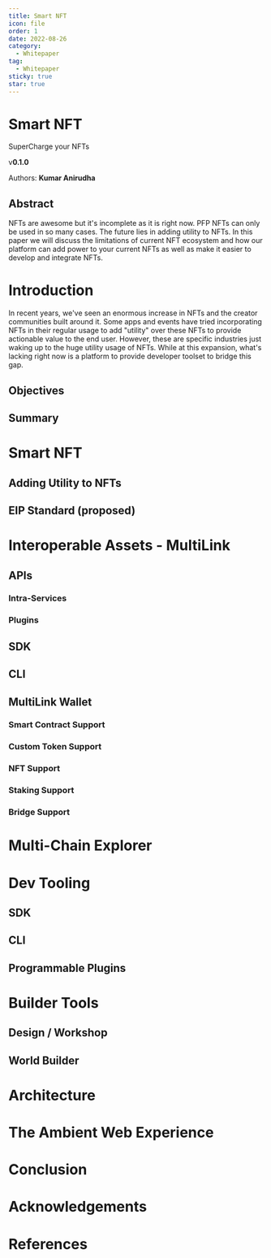 ```yaml
---
title: Smart NFT
icon: file
order: 1
date: 2022-08-26
category:
  - Whitepaper
tag:
  - Whitepaper
sticky: true
star: true
---
```


# Smart NFT

SuperCharge your NFTs

v**0.1.0**

Authors: **Kumar Anirudha**

## Abstract
NFTs are awesome but it's incomplete as it is right now. PFP NFTs can only be used in so many cases. The future lies in adding utility to NFTs. In this paper we will discuss the limitations of current NFT ecosystem and how our platform can add power to your current NFTs as well as make it easier to develop and integrate NFTs.

# Introduction
In recent years, we've seen an enormous increase in NFTs and the creator communities built around it. Some apps and events have tried incorporating NFTs in their regular usage to add "utility" over these NFTs to provide actionable value to the end user. However, these are specific industries just waking up to the huge utility usage of NFTs. While at this expansion, what's lacking right now is a platform to provide developer toolset to bridge this gap.

## Objectives

## Summary

# Smart NFT

## Adding Utility to NFTs

## EIP Standard (proposed)

# Interoperable Assets - MultiLink

## APIs

### Intra-Services

### Plugins

## SDK

## CLI

## MultiLink Wallet

### Smart Contract Support

### Custom Token Support

### NFT Support

### Staking Support

### Bridge Support

# Multi-Chain Explorer

# Dev Tooling

## SDK

## CLI

## Programmable Plugins

# Builder Tools

## Design / Workshop

## World Builder

# Architecture

# The Ambient Web Experience

# Conclusion

# Acknowledgements

# References
